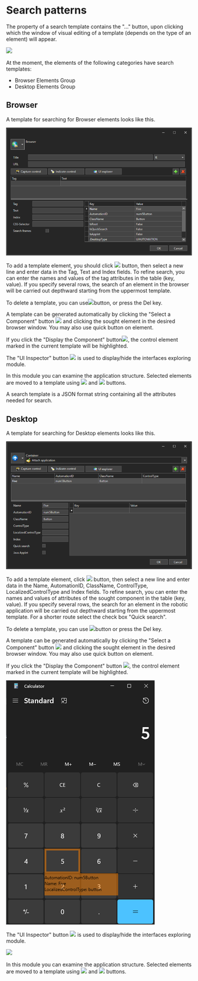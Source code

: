 # Search patterns

The property of a search template contains the "..." button, upon clicking which the window of visual editing of a template (depends on the type of an element) will appear.

![](<../.gitbook/assets/0 (8).png>)

At the moment, the elements of the following categories have search templates:

* Browser Elements Group
* Desktop Elements Group

## Browser

A template for searching for Browser elements looks like this.

![](<../.gitbook/assets/Search_Template_Browser.png>)

To add a template element, you should click ![](<../.gitbook/assets/1 (49).png>) button, then select a new line and enter data in the Tag, Text and Index fields. To refine search, you can enter the names and values of the tag attributes in the table (key, value). If you specify several rows, the search of an element in the browser will be carried out depthward starting from the uppermost template.

To delete a template, you can use![](<../.gitbook/assets/2 (2).png>)button, or press the Del key.

A template can be generated automatically by clicking the "Select a Component" button ![](<../.gitbook/assets/3 (12).png>) and clicking the sought element in the desired browser window. You may also use quick button on element.

If you click the "Display the Component" button![](<../.gitbook/assets/4 (10).png>), the control element marked in the current template will be highlighted.

The "UI Inspector" button ![](<../.gitbook/assets/5 (8).png>) is used to display/hide the interfaces exploring module.

In this module you can examine the application structure. Selected elements are moved to a template using ![](<../.gitbook/assets/7 (7).png>) and ![](<../.gitbook/assets/8 (4).png>) buttons.

A search template is a JSON format string containing all the attributes needed for search. 

## Desktop

A template for searching for Desktop elements looks like this.

![](<../.gitbook/assets/Search_Template_Desktop.png>)

To add a template element, click ![](<../.gitbook/assets/1 (59).png>) button, then select a new line and enter data in the Name, AutomationID, ClassName, ControlType, LocalizedControlType and Index fields. To refine search, you can enter the names and values of attributes of the sought component in the table (key, value). If you specify several rows, the search for an element in the robotic application will be carried out depthward starting from the uppermost template. For a shorter route select the check box "Quick search".

To delete a template, you can use ![](<../.gitbook/assets/2 (7).png>)button or press the Del key.

A template can be generated automatically by clicking the "Select a Component" button ![](<../.gitbook/assets/3 (7).png>) and clicking the sought element in the desired browser window. You may also use quick button on element.

If you click the "Display the Component" button ![](<../.gitbook/assets/4 (9).png>), the control element marked in the current template will be highlighted.

![](<../.gitbook/assets/Indicate_Control.png>)

The "UI Inspector" button ![](<../.gitbook/assets/5 (6).png>) is used to display/hide the interfaces exploring module.

![](<../.gitbook/assets/6 (2).png>)

In this module you can examine the application structure. Selected elements are moved to a template using ![](<../.gitbook/assets/7 (5).png>) and ![](<../.gitbook/assets/8 (6).png>) buttons.


